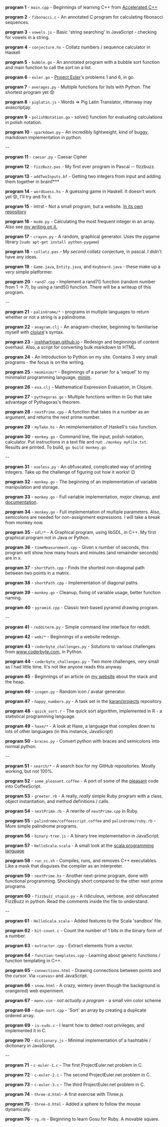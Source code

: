 **program 1** - `main.cpp` - Beginnings of learning C++ from [Accelerated C++](http://www.amazon.co.uk/Accelerated-Practical-programming-Example-Depth/dp/020170353X)

**program 2** - `fibonacci.c` - An annotated C program for calculating fibonacci sequences.

**program 3** - `vowels.js` - Basic 'string searching' in JavaScript - checking for vowels in a string.

**program 4** - `conjecture.hs` - Collatz numbers / sequence calculator in Haskell

**program 5** - `bubble.go` - An annotated program with a bubble sort function and main function to call the sort on a list.

**program 6** - `euler.go` - [Project Euler](http://www.projecteuler.net)'s problems 1 and 6, in go.

**program 7** - `averages.py` - Multiple functions for lists with Python. The shortest program yet :worried:

**program 8** - `piglatin.js` - Words => Pig Latin Translator, rittenway inay avascriptjay.

**program 9** - `polishNotation.go` - solve() function for evaluating calculations in polish notation.

**program 10** - `sparkdown.py` - An incredibly lightweight, kind of buggy, markdown implementation in python.

--

**program 11** - `caesar.py` - Caesar Cipher

**program 12** - `fizzBuzz.pas` - My first ever program in Pascal -- fizzbuzz.

**program 13** - `addTwoInputs.bf` - Getting two integers from input and adding them together in brainf\*\*\*

**program 14** - `wordGuess.hs` - A guessing game in Haskell. It doesn't work yet :worried:, I'll try and fix it.

**program 15** - intrst - Not a small program, but a website. [In its own repository](https://github.com/joshhartigan/intrst)

**program 16** - `mode.py` - Calculating the most frequent integer in an array. Also see [my writing on it.](https://github.com/joshhartigan/learn-programming/blob/master/Most%20Frequent%20Integer.md)

**program 17** - `crayon.py` - A random, graphical generator. Uses the pygame library (`sudo apt-get install python-pygame`)

**program 18** - `collatz.pas` - My *second* collatz conjecture, in pascal. I didn't have any ideas.

**program 19** - `Game.java`, `Entity.java`, and `Keyboard.java` - these make up a *very* simple platformer.

**program 20** - `rand7.cpp` - Implement a rand7() function (random number from 1 -> 7), by using a rand5() function. There will be a
writeup of this program.

--

**program 21** - `palindrome/*` - programs in multiple languages to return whether or not a string is a palindrome.

**program 22** - `anagram.clj` - An anagram-checker, beginning to familiarise myself with [clojure](http://www.clojure.org/)'s syntax.

**program 23** - [joshhartigan.github.io](http://.joshhartigan.github.io/) - Redesign and beginnings of content overhaul. Also, a script for converting bulk markdown to HTML.

**program 24** - An Introduction to Python on my site. Contains 3 very small programs - the focus is on the writing.

**program 25** - `neominim/*` - Beginnings of a parser for a 'sequel' to my minimalist programming language, [minim](https://github.com/joshhartigan/minim).

**program 26** - `eva.clj` - Mathematical Expression Evaluation, in Clojure.

**program 27** - `pythagoras.go` - Multiple functions written in Go that take advantage of Pythagoras's theorem.

**program 28** - `nextPrime.cpp` - A function that takes in a number as an argument, and returns the next prime number.

**program 29** - `myTake.hs` - An reimplementation of Haskell's `take` function.

**program 30** - `monkey.go` - Command line, file input, polish notation, calculator. Put instructions in a text file and run `./monkey myFile.txt`. Results are printed. To build, `go build monkey.go`

--

**program 31** - `useless.py` - An obfuscated, complicated way of printing integers. Take up the challenge of figuring out how it works! :wink:

**program 32** - `monkey.go` - The beginning of an implementation of variable manipulation and storage.

**program 33** - `monkey.go` - Full variable implementation, *major* cleanup, and [documentation](https://github.com/joshhartigan/semicircle/blob/master/monkey.md).

**program 34** - `monkey.go` - Full implementation of multiple parameters. Also, semicolons are needed for non-assignment expressions. I will take a break from monkey now.

**program 35** - `sdl/*` - A Graphical program, using libSDL, in C++. My first graphical program not in Java or Python.

**program 36** - `timeMeasurement.cpp` - Given x number of seconds, this program will show how many hours and minutes (and remainder seconds) are in x.

**program 37** - `shortPath.cpp` - Finds the shortest non-diagonal path between two points in a matrix.

**program 38** - `shortPath.cpp` - Implementation of diagonal paths.

**program 39** - `monkey.go` - Cleanup, fixing of variable usage, better function naming.

**program 40** - `pyramid.cpp` - Classic text-based pyramid drawing program.

--

**program 41** - `redditerm.py` - Simple command line interface for reddit.

**program 42** - `web/*` - Beginnings of a website redesign.

**program 43** - `coderbyte_challenges.py` - Solutions to various challenges from www.coderbyte.com, in Python.

**program 44** - `coderbyte_challenges.py` - Two more challenges, very small as I had little time. It's not like anyone reads this anyway.

**program 45** - Beginnings of an article on [my website](http://joshhartigan.github.io) about the stack and the heap.

**program 46** - `icogen.py` - Random icon / avatar generator.

**program 47** - `happy_numbers.py` - A task set in the [karan/projects](https://github.com/karan/Projects) repository.

**program 48** - `quick_sort.r` - The quick sort algorithm, implemented in R - a statistical programming language.

**program 49** - `haxe/*` - A look at Haxe, a language that compiles down to lots of other languages (in this instance, JavaScript)

**program 50** - `braces.py` - Convert python with braces and semicolons into normal python.

--

**program 51** - `search/*` - A search box for my GitHub repositories. Mostly working, but not
100%.

**program 52** - `some_pleasant.coffee` - A port of some of the [pleasant](https://github.com/joshhartigan/pleasant) code into CoffeeScript.

**program 53** - `greeter.rb` - A really, *really* simple Ruby program with a class, object
instantiation, and method definitions / calls.

**program 54** - `nextPrime.rb` - A rewrite of `nextPrime.cpp` in Ruby.

**program 55** - `palindrome/coffeescript.coffee` and `palindrome/ruby.rb` - More simple
palindrome programs.

**program 56** - `binary-tree.js` - A binary tree implementation in JavaScript.

**program 57** - `HelloScala.scala` - A small look at the [scala programming
language](http://scala-lang.org)

**program 58** - `run_cc.sh` - Compiles, runs, and removes C++ executables. Like a mask that
disguises the compiler as an interpreter.

**program 59** - `nextPrime.hs` - Another next-prime program, done with functional programming.
Shockingly short compared to the other next prime programs.

**program 60** - `fizzbuzz_stupid.py` - A ridiculous, verbose, and obfuscated FizzBuzz in python.
Read the comments inside the file to understand.

--

**program 61** - `HelloScala.scala` - Added features to the Scala 'sandbox' file.

**program 62** - `bit-count.c` - Count the number of 1 bits in the binary form of a number.

**program 63** - `extractor.cpp` - Extract elements from a vector.

**program 64** - `function-templates.cpp` - Learning about generic functions / function
templating in C++.

**program 65** - `connections.html` - Drawing connections between points and the cursor. Via
`<canvas>` and JavaScript.

**program 66** - `snow.html` - A crazy, wintery (even though the background is orangered)
web experiment.

**program 67** - `mann.vim` - *not actually a program* - a small vim color scheme

**program 68** - `dupe-sort.cpp` - 'Sort' an array by creating a duplicate ordered array.

**program 69** - `is-sudo.c` - I learnt how to detect root privileges, and implemented it in C.

**program 70** - `dictionary.js` - Minimal implementation of a hashtable /
dictionary in JavaScript.

--

**program 71** - `c-euler-1.c` - The first ProjectEuler.net problem in C.

**program 72** - `c-euler-2.c` - The second ProjectEuler.net problem in C.

**program 73** - `c-euler-3.c` - The third ProjectEuler.net problem in C.

**program 74** - `three-d.html`- A first exercise with Three.js

**program 75** - `three-d.html` - Added a sphere to follow the mouse dynamically.

**program 76** - `rg.rb` - Beginning to learn Gosu for Ruby. A movable square.
